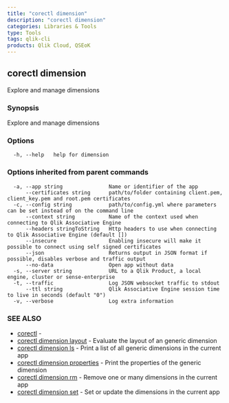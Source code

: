 ```yaml
---
title: "corectl dimension"
description: "corectl dimension"
categories: Libraries & Tools
type: Tools
tags: qlik-cli
products: Qlik Cloud, QSEoK
---
```

## corectl dimension

Explore and manage dimensions

### Synopsis

Explore and manage dimensions

### Options

```
  -h, --help   help for dimension
```

### Options inherited from parent commands

```
  -a, --app string               Name or identifier of the app
      --certificates string      path/to/folder containing client.pem, client_key.pem and root.pem certificates
  -c, --config string            path/to/config.yml where parameters can be set instead of on the command line
      --context string           Name of the context used when connecting to Qlik Associative Engine
      --headers stringToString   Http headers to use when connecting to Qlik Associative Engine (default [])
      --insecure                 Enabling insecure will make it possible to connect using self signed certificates
      --json                     Returns output in JSON format if possible, disables verbose and traffic output
      --no-data                  Open app without data
  -s, --server string            URL to a Qlik Product, a local engine, cluster or sense-enterprise
  -t, --traffic                  Log JSON websocket traffic to stdout
      --ttl string               Qlik Associative Engine session time to live in seconds (default "0")
  -v, --verbose                  Log extra information
```

### SEE ALSO

* [corectl](/commands/corectl)	 - 
* [corectl dimension layout](/commands/corectl_dimension_layout)	 - Evaluate the layout of an generic dimension
* [corectl dimension ls](/commands/corectl_dimension_ls)	 - Print a list of all generic dimensions in the current app
* [corectl dimension properties](/commands/corectl_dimension_properties)	 - Print the properties of the generic dimension
* [corectl dimension rm](/commands/corectl_dimension_rm)	 - Remove one or many dimensions in the current app
* [corectl dimension set](/commands/corectl_dimension_set)	 - Set or update the dimensions in the current app

